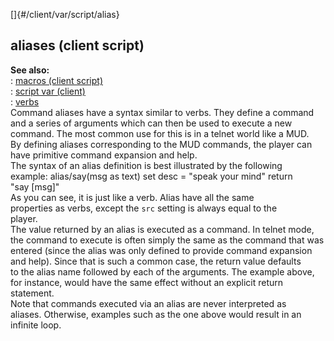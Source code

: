 []{#/client/var/script/alias}    
## aliases (client script)    
**See also:**    
:   [macros (client script)](/ref/client/var/script/macro/macro.md)    
:   [script var (client)](/ref/client/var/script/script.md)    
:   [verbs](/ref/verb/verb.md)    
Command aliases have a syntax similar to verbs. They define a command    
and a series of arguments which can then be used to execute a new    
command. The most common use for this is in a telnet world like a MUD.    
By defining aliases corresponding to the MUD commands, the player can    
have primitive command expansion and help.    
The syntax of an alias definition is best illustrated by the following    
example: alias/say(msg as text) set desc = \"speak your mind\" return    
\"say \[msg\]\"    
As you can see, it is just like a verb. Alias have all the same    
properties as verbs, except the `src` setting is always equal to the    
player.    
The value returned by an alias is executed as a command. In telnet mode,    
the command to execute is often simply the same as the command that was    
entered (since the alias was only defined to provide command expansion    
and help). Since that is such a common case, the return value defaults    
to the alias name followed by each of the arguments. The example above,    
for instance, would have the same effect without an explicit return    
statement.    
Note that commands executed via an alias are never interpreted as    
aliases. Otherwise, examples such as the one above would result in an    
infinite loop.  